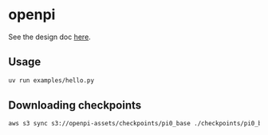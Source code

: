 # openpi

See the design doc [here](https://docs.google.com/document/d/1ykjuV0GjuaYGzhppasmGlldJ5TOA-UCETBHKoxeoyqw/edit).

## Usage

```bash
uv run examples/hello.py
```

## Downloading checkpoints

```bash
aws s3 sync s3://openpi-assets/checkpoints/pi0_base ./checkpoints/pi0_base
```
